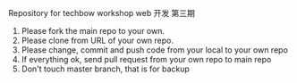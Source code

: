 Repository for techbow workshop web 开发 第三期
1. Please fork the main repo to your own.
2. Please clone from URL of your own repo.
3. Please change, commit and push code from your local to your own repo
4. If everything ok, send pull request from your own repo to main repo
5. Don't touch master branch, that is for backup


